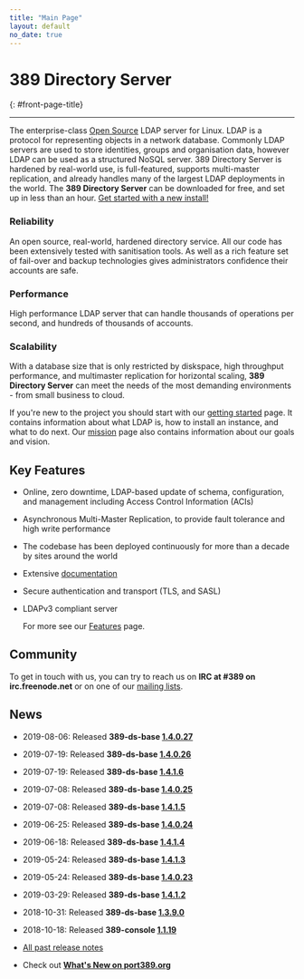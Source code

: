 ```yaml
---
title: "Main Page"
layout: default
no_date: true
---
```


# 389 Directory Server
{: #front-page-title}

---

The enterprise-class [Open Source](docs/389ds/FAQ/licensing.html) LDAP server for Linux. LDAP is a
protocol for representing objects in a network database. Commonly LDAP servers are used to store
identities, groups and organisation data, however LDAP can be used as a structured NoSQL server.
389 Directory Server is hardened by real-world use, is full-featured, supports multi-master
replication, and already handles many of the largest LDAP deployments in the world.
The **389 Directory Server** can be downloaded for free, and set up in less than an hour.
[Get started with a new install!](/docs/389ds/howto/quickstart.html)


<div id="front-page-columns" class="container-fluid">
  <div class="row">
    <div class="col-xs-12 col-md-4">
      <h3 class="front-page-column-title">
        Reliability
      </h3>
      <p class="front-page-column-text">
        An open source, real-world, hardened directory service. All our code has been extensively tested with sanitisation tools. As well as a rich feature set of fail-over and backup technologies gives administrators confidence their accounts are safe.
      </p>
    </div>
    <div class="col-xs-12 col-md-4">
      <h3 class="front-page-column-title">
        Performance
      </h3>
      <p class="front-page-column-text">
        High performance LDAP server that can handle thousands of operations per second, and hundreds of thousands of accounts.
       </p>
    </div>
    <div class="col-xs-12 col-md-4">
      <h3 class="front-page-column-title">
        Scalability
      </h3>
      <p class="front-page-column-text">
        With a database size that is only restricted by diskspace, high throughput performance, and multimaster replication for horizontal scaling, <strong>389 Directory Server</strong> can meet the needs of the most demanding environments - from small business to cloud.
      </p>
    </div>
  </div>
</div>

If you're new to the project you should start with our [getting started](docs/389ds/howto/quickstart.html) page. It contains information about what LDAP is, how to install an instance, and what to do next. Our [mission](docs/389ds/FAQ/mission.html) page also contains information about our goals and vision.

## Key Features

-   Online, zero downtime, LDAP-based update of schema, configuration, and management including Access Control Information (ACIs)
-   Asynchronous Multi-Master Replication, to provide fault tolerance and high write performance
-   The codebase has been deployed continuously for more than a decade by sites around the world
-   Extensive [documentation](https://access.redhat.com/site/documentation/Red_Hat_Directory_Server/)
-   Secure authentication and transport (TLS, and SASL)
-   LDAPv3 compliant server

    For more see our [Features](docs/389ds/FAQ/features.html) page.

## Community

To get in touch with us, you can try to reach us on **IRC at \#389 on irc.freenode.net** or on one of our [mailing lists](docs/389ds/mailing-lists.html).

## News

<!-- Try to keep this list under 10 releases  -->
- 2019-08-06: Released **389-ds-base [1.4.0.27](docs/389ds/releases/release-1-4-0-27.html)**
- 2019-07-19: Released **389-ds-base [1.4.0.26](docs/389ds/releases/release-1-4-0-26.html)**
- 2019-07-19: Released **389-ds-base [1.4.1.6](docs/389ds/releases/release-1-4-1-6.html)**
- 2019-07-08: Released **389-ds-base [1.4.0.25](docs/389ds/releases/release-1-4-0-25.html)**
- 2019-07-08: Released **389-ds-base [1.4.1.5](docs/389ds/releases/release-1-4-1-5.html)**
- 2019-06-25: Released **389-ds-base [1.4.0.24](docs/389ds/releases/release-1-4-0-24.html)**
- 2019-06-18: Released **389-ds-base [1.4.1.4](docs/389ds/releases/release-1-4-1-4.html)**
- 2019-05-24: Released **389-ds-base [1.4.1.3](docs/389ds/releases/release-1-4-1-3.html)**
- 2019-05-24: Released **389-ds-base [1.4.0.23](docs/389ds/releases/release-1-4-0-23.html)**
- 2019-03-29: Released **389-ds-base [1.4.1.2](docs/389ds/releases/release-1-4-1-2.html)**
- 2018-10-31: Released **389-ds-base [1.3.9.0](docs/389ds/releases/release-1-3-9-0.html)**
- 2018-10-18: Released **389-console [1.1.19](docs/389ds/releases/release-console-1-1-19.html)**

- [All past release notes](docs/389ds/releases/release-notes.html)

- Check out **[What's New on port389.org](whats_new.html)**


<br>
